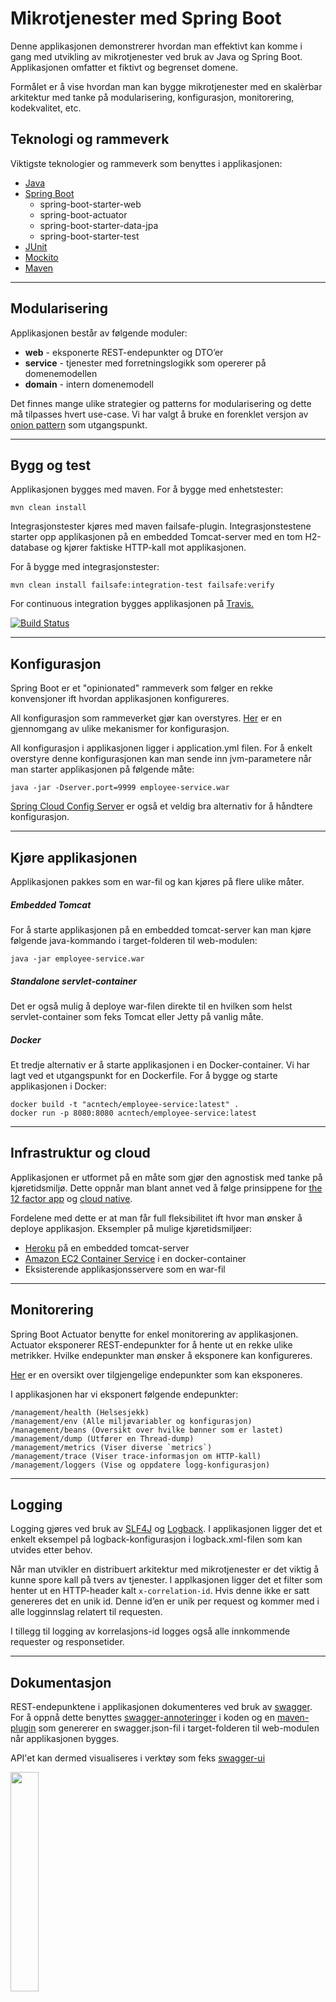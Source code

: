 # Mikrotjenester med Spring Boot
Denne applikasjonen demonstrerer hvordan man effektivt kan komme i gang med utvikling av mikrotjenester ved bruk av Java og Spring Boot. 
Applikasjonen omfatter et fiktivt og begrenset domene. 

Formålet er å vise hvordan man kan bygge mikrotjenester med en 
skalèrbar arkitektur med tanke på modularisering, konfigurasjon, monitorering, kodekvalitet, etc.

## Teknologi og rammeverk
Viktigste teknologier og rammeverk som benyttes i applikasjonen:
- [Java](https://www.java.com/en/)
- [Spring Boot](https://projects.spring.io/spring-boot/)
    - spring-boot-starter-web
    - spring-boot-actuator
    - spring-boot-starter-data-jpa
    - spring-boot-starter-test
- [JUnit](junit.org)
- [Mockito](http://site.mockito.org/)
- [Maven](https://maven.apache.org/)
---

## Modularisering
Applikasjonen består av følgende moduler:
- **web** - eksponerte REST-endepunkter og DTO’er
- **service** - tjenester med forretningslogikk som opererer på domenemodellen
- **domain** - intern domenemodell 

Det finnes mange ulike strategier og patterns for modularisering og dette må tilpasses hvert use-case. 
Vi har valgt å bruke en forenklet versjon av [onion pattern](https://www.infoq.com/news/2014/10/ddd-onion-architecture) som utgangspunkt.

---

## Bygg og test
Applikasjonen bygges med maven. For å bygge med enhetstester:
```
mvn clean install
```

Integrasjonstester kjøres med maven failsafe-plugin. Integrasjonstestene starter opp applikasjonen på en embedded Tomcat-server med en tom H2-database og kjører faktiske HTTP-kall mot applikasjonen. 

For å bygge med integrasjonstester: 
```
mvn clean install failsafe:integration-test failsafe:verify
```
For continuous integration bygges applikasjonen på  [Travis.](https://travis-ci.org/)

[![Build Status](https://travis-ci.org/acntech/microservice-med-spring-boot.svg?branch=master)](https://travis-ci.org/acntech/microservice-med-spring-boot)

---

## Konfigurasjon
Spring Boot er et "opinionated" rammeverk som følger en rekke konvensjoner ift hvordan applikasjonen konfigureres. 

All konfigurasjon som rammeverket gjør kan overstyres. [Her](https://docs.spring.io/spring-boot/docs/current/reference/html/boot-features-external-config.html) er en gjennomgang av ulike mekanismer for konfigurasjon.

All konfigurasjon i applikasjonen ligger i application.yml filen. For å enkelt overstyre denne konfigurasjonen kan man sende inn jvm-parametere når man starter applikasjonen på følgende måte:
```
java -jar -Dserver.port=9999 employee-service.war
```

[Spring Cloud Config Server](https://spring.io/guides/gs/centralized-configuration/) 
er også et veldig bra alternativ for å håndtere konfigurasjon.

---

## Kjøre applikasjonen
Applikasjonen pakkes som en war-fil og kan kjøres på flere ulike måter.

##### Embedded Tomcat
For å starte applikasjonen på en embedded tomcat-server kan man kjøre 
følgende java-kommando i target-folderen til web-modulen: 
```
java -jar employee-service.war
``` 

##### Standalone servlet-container
Det er også mulig å deploye war-filen direkte til en hvilken som helst servlet-container som feks Tomcat eller Jetty på vanlig måte.

##### Docker
Et tredje alternativ er å starte applikasjonen i en Docker-container. Vi har lagt ved et utgangspunkt for en Dockerfile. 
For å bygge og starte applikasjonen i Docker:
```
docker build -t "acntech/employee-service:latest" .
docker run -p 8080:8080 acntech/employee-service:latest
```

---

## Infrastruktur og cloud
Applikasjonen er utformet på en måte som gjør den agnostisk med tanke på kjøretidsmiljø. Dette oppnår man blant annet ved å følge prinsippene for [the 12 factor app](https://12factor.net/) og [cloud native](http://shop.oreilly.com/product/0636920038252.do).

Fordelene med dette er at man får full fleksibilitet ift hvor man ønsker å deploye applikasjon. Eksempler på mulige kjøretidsmiljøer:
- [Heroku](https://www.heroku.com/) på en embedded tomcat-server
- [Amazon EC2 Container Service](https://aws.amazon.com/ecs/) i en docker-container
- Eksisterende applikasjonsservere som en war-fil

---

## Monitorering

Spring Boot Actuator benytte for enkel monitorering av applikasjonen. Actuator eksponerer REST-endepunkter for å hente ut en rekke ulike metrikker. Hvilke endepunkter man ønsker å eksponere kan konfigureres.

[Her](https://spring.io/guides/gs/actuator-service/) er en oversikt over tilgjengelige endepunkter 
som kan eksponeres.

I applikasjonen har vi eksponert følgende endepunkter:
```
/management/health (Helsesjekk)
/management/env (Alle miljøvariabler og konfigurasjon)
/management/beans (Oversikt over hvilke bønner som er lastet)
/management/dump (Utfører en Thread-dump)
/management/metrics (Viser diverse `metrics`)
/management/trace (Viser trace-informasjon om HTTP-kall)
/management/loggers (Vise og oppdatere logg-konfigurasjon)
```

---

## Logging
Logging gjøres ved bruk av [SLF4J](https://www.slf4j.org/) og [Logback](https://logback.qos.ch/). 
I applikasjonen ligger det et enkelt eksempel på logback-konfigurasjon i logback.xml-filen som kan utvides etter behov.

Når man utvikler en distribuert arkitektur med mikrotjenester er det viktig å kunne spore kall på tvers av tjenester. 
I applkasjonen ligger det et filter som henter ut en HTTP-header kalt `x-correlation-id`. Hvis denne ikke er satt genereres det en unik id. 
Denne id’en er unik per request og kommer med i alle logginnslag relatert til requesten.

I tillegg til logging av korrelasjons-id logges også alle innkommende requester og responsetider.

---

## Dokumentasjon
REST-endepunktene i applikasjonen dokumenteres ved bruk av [swagger](https://swagger.io/introducing-the-open-api-initiative/).
For å oppnå dette benyttes [swagger-annoteringer](http://docs.swagger.io/swagger-core/v1.5.0/apidocs/io/swagger/annotations/package-summary.html) i koden og en [maven-plugin](https://github.com/kongchen/swagger-maven-plugin) som genererer en swagger.json-fil i target-folderen til web-modulen når applikasjonen bygges.

API'et kan dermed visualiseres i verktøy som feks [swagger-ui](https://swagger.io/swagger-ui/)

<img src="https://i.imgur.com/yHtl1xD.png" width="30%" height="30%">

---

## Kodekvalitet og testdekning
Vi har lagt til JaCoCo-plugin for å måle testdekning på koden.
 
For å generere en kodekvalitetsrapport til [SonarQube](https://www.sonarqube.org/) 
kan man kjøre følgende kommando:
```
mvn clean install failsafe:integration-test failsafe:verify sonar:sonar
```

SonarQube kan startes i Docker med følgende kommando:
```
docker run --name sonarqube -p 9000:9000 -p 9092:9092 sonarqube
```
<img src="https://i.imgur.com/6qjo8Tb.png" width="50%" height="50%">

---

For innspill eller spørsmål, ta gjerne kontakt med oss på fredrik.bjornoy@accenture.com eller jorgen.ringen@accenture.com.
